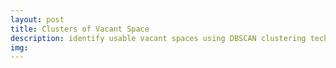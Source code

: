 ```yaml
---
layout: post
title: Clusters of Vacant Space 
description: identify usable vacant spaces using DBSCAN clustering technique 
img: 
---
```


